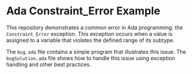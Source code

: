 # Ada Constraint_Error Example

This repository demonstrates a common error in Ada programming: the `Constraint_Error` exception. This exception occurs when a value is assigned to a variable that violates the defined range of its subtype.

The `bug.ada` file contains a simple program that illustrates this issue. The `bugSolution.ada` file shows how to handle this issue using exception handling and other best practices. 